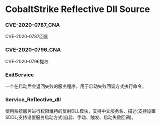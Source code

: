 # CobaltStrike Reflective Dll Source

### CVE-2020-0787_CNA  
CVE-2020-0787回显
 
### CVE-2020-0796_CNA  

CVE-2020-0796提权

### ExitService  

一个在启动后会返回失败的服务程序，用于启动失败回调方式执行命令。

### Service_Reflective_dll  

使用系统服务进行权限维持的反射DLL模块，支持中文服务名、描述;支持设置SDDL;支持设置服务启动方式(自启、手动、触发、启动失败回调)。
